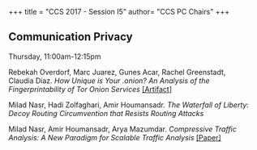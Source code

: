 +++
title = "CCS 2017 - Session I5"
author= "CCS PC Chairs"
+++
<p>
<h2>Communication Privacy</h2>Thursday, 11:00am-12:15pm<p><p><div class="hanging">Rebekah&nbsp;Overdorf, Marc&nbsp;Juarez, Gunes&nbsp;Acar, Rachel&nbsp;Greenstadt, Claudia&nbsp;Diaz. <em>How Unique is Your .onion? An Analysis of the Fingerprintability of Tor Onion Services</em> <a href="https://cosic.esat.kuleuven.be/fingerprintability/">[Artifact]</a></div></p>
<p><div class="hanging">Milad&nbsp;Nasr, Hadi&nbsp;Zolfaghari, Amir&nbsp;Houmansadr. <em>The Waterfall of Liberty: Decoy Routing Circumvention that Resists Routing Attacks</em></div></p>
<p><div class="hanging">Milad&nbsp;Nasr, Amir&nbsp;Houmansadr, Arya&nbsp;Mazumdar. <em>Compressive Traffic Analysis: A New Paradigm for Scalable Traffic Analysis</em> <a href="http://people.cs.umass.edu/~milad/papers/compress_CCS.pdf">[Paper]</a></div></p>
